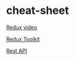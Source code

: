 # cheat-sheet

[Redux video](https://egghead.io/courses/apply-redux-to-a-modern-react-hooks-application-8a37)

[Redux Toolkit](https://egghead.io/courses/modern-redux-with-redux-toolkit-rtk-and-typescript-64f243c8)

[Rest API](https://egghead.io/courses/building-an-express-api-with-express-5-and-node-14-7b96)

